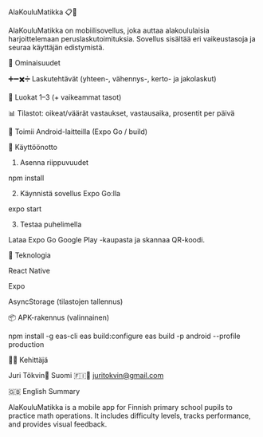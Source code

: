 AlaKouluMatikka 📋🧮

AlaKouluMatikka on mobiilisovellus, joka auttaa alakoululaisia harjoittelemaan peruslaskutoimituksia. Sovellus sisältää eri vaikeustasoja ja seuraa käyttäjän edistymistä.

🔧 Ominaisuudet

➕➖✖️➗ Laskutehtävät (yhteen-, vähennys-, kerto- ja jakolaskut)

🏫 Luokat 1–3 (+ vaikeammat tasot)

📊 Tilastot: oikeat/väärät vastaukset, vastausaika, prosentit per päivä

📱 Toimii Android-laitteilla (Expo Go / build)

🚀 Käyttöönotto

1. Asenna riippuvuudet

npm install

2. Käynnistä sovellus Expo Go:lla

expo start

3. Testaa puhelimella

Lataa Expo Go Google Play -kaupasta ja skannaa QR-koodi.

🚰 Teknologia

React Native

Expo

AsyncStorage (tilastojen tallennus)

📦 APK-rakennus (valinnainen)

npm install -g eas-cli
eas build:configure
eas build -p android --profile production

🧑‍💻 Kehittäjä

Juri Tökvin📍 Suomi 🇫🇮📩 juritokvin@gmail.com

🇬🇧 English Summary

AlaKouluMatikka is a mobile app for Finnish primary school pupils to practice math operations. It includes difficulty levels, tracks performance, and provides visual feedback.
